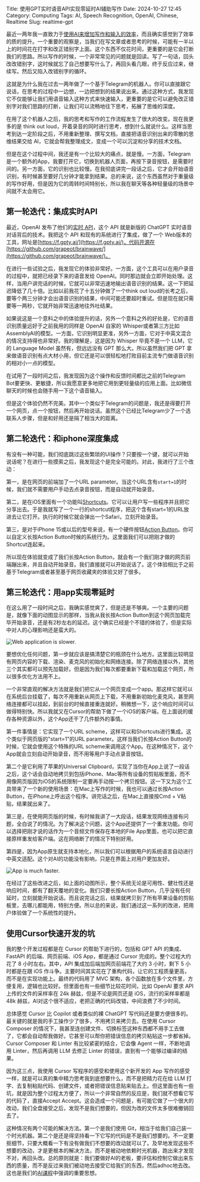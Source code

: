 Title: 使用GPT实时语音API实现零延时AI辅助写作
Date: 2024-10-27 12:45
Category: Computing
Tags: AI, Speech Recognition, OpenAI, Chinese, Realtime
Slug: realtime-gpt

最近一两年我一直致力于[使用AI来增加写作和输入的效率](https://yage.ai/GPT-knowledge-management.html)，而且确实感觉到了效率的质的提升。一个重要的观察是，当我们在写文章或者思考的时候，可能有一半以上的时间花在打字和改正错别字上面。这个东西不仅花时间，更重要的是它会打断我们的思路。所以写作的时候，一个非常常见的问题就是回读。写了一句话，回头改改错别字，这时候就忘了自己想要写什么了，再回头看几眼，终于反应过来，继续写。然后又陷入改错别字的循环。

这就是为什么我在过去一两年做了一个基于Telegram的机器人。你可以直接跟它说话，在思考的过程中一边想，一边把想到的结果说出来。通过这种方式，我发现它不仅能够让我们用语音输入这种方式来快速输入，更重要的是它可以避免改正错别字对我们思路的打断，让我们可以流畅地往下思考，拓展了思维的深度。

在用了这个机器人之后，我的思考和写作的工作流程发生了很大的改变。现在我更多的是 think out loud，开着录音的同时进行思考，想到什么就说什么。这样当思考到达一定阶段之后，不用重新整理、撰写文档，直接把语音识别出来的零散的思维结果交给 AI，它就会帮我整理成文，变成一个可以沉淀和分享的技术文档。

但是在这个过程中间，我还是有一个比较大的痛点，就是慢。一方面，Telegram是一个额外的App，我要打开它，切换到机器人页面，再按下录音按钮，是需要时间的。另一方面，它的识别也比较慢。在我彻底讲完一段话之后，它才会开始语音识别，有时候甚至要好几分钟才能拿到结果。总的来说，这个东西虽然对于重量级的写作好用，但是因为它的周转时间特别长，所以我在聊天等各种轻量级的场景中间就不太会用它。

## 第一轮迭代：集成实时API

最近，OpenAI 发布了他们的[实时 API](https://openai.com/index/introducing-the-realtime-api/)，这个 API 就是新版的 ChatGPT 实时语音对话背后的技术。我把这个 API 和现有的系统进行了集成，做了一个 Web版本的工具，网址是[https://f.gpty.ai/](https://f.gpty.ai/)，代码开源在[https://github.com/grapeot/brainwave/](https://github.com/grapeot/brainwave/)。

在进行一些试验之后，我发现它的体验非常好。一方面，这个工具可以在用户录音的过程中，就把已经录下来的语音发给 OpenAI。同时那边就会立即开始处理。这样，当用户讲完话的时候，它就可以非常迅速地输出语音识别的结果。这一下把延迟降低了几十倍。比如以前我花了十五分钟做了一个think out loud的长考之后，要等个两三分钟才会出语音识别的结果，中间可能还要超时重试。但是现在就只需要等一两秒，它就开始非常迅速地往外吐结果。

如果说这是一个意料之中的体验提升的话，另外一个意料之外的好处是，它的语音识别质量远好于之前我用的同样是 OpenAI 自家的 Whisper或者第三方比如AssemblyAI的模型。一方面，它识别明显更准，另外一方面，它对于中英文混合的情况支持得也非常好。我的理解是，这是因为 Whisper 毕竟不是一个 LLM，它的 Language Model 虽然有，但远远没有 GPT 那么大。所以虽然我们把 GPT 拿来做语音识别有点大材小用，但它还是可以很轻松地打败目前主流专门做语音识别的相对小一点的模型。

在试用了一段时间之后，我发现因为这个操作和反馈时间都比之前的Telegram Bot要更快、更敏捷，所以我愿意更多地把它用到更轻量级的应用上面。比如微信聊天的时候也会随手用一下这个语音输入。

但是这个体验仍然不完美。其中一个类似于Telegram的问题是，我还是得要打开一个网页，点一个按钮，然后再开始说话。虽然这个已经比Telegram少了一个选联系人步骤，但是和好用还是隔了相当大的距离。

## 第二轮迭代：和iphone深度集成

有没有一种可能，我们彻底跳过这些繁琐的UI操作？只要按一个键，就可以开始说话呢？在进行一些摸索之后，我发现这个是完全可能的。对此，我进行了三个改动：

第一，是在网页的前端加了一个URL parameter。当这个URL含有`start=1`的时候，我们就不需要用户手动去点录音按钮，而是自动就开始录音。

第二，是在iOS里面有一个功能叫[Shortcuts](https://support.apple.com/guide/shortcuts/welcome/ios)。它可以让用户写一些程序并且把它分享出去。于是我就写了一个一行的shortcut程序，把这个含有start=1的URL放进去让它打开。执行的时候它就会弹出一个Safari，立刻开始录音。

第三，是对于iPhone 15或以后的型号来说，有一个硬件按钮[Action Button](https://support.apple.com/guide/iphone/use-and-customize-the-action-button-iphe89d61d66/ios)。你可以自定义长按Action Button时候的系统行为。这里面我们可以把刚才做的Shortcut连起来。

所以现在体验就变成了我们长按Action Button，就会有一个我们刚才做的网页前端蹦出来，并且自动开始录音。我们直接就可以开始说话了。这个体验相比于之前基于Telegram或者甚至基于网页收藏夹的体验又好了很多。

## 第三轮迭代：用app实现零延时

在这么用了一段时间之后，我确实感觉爽了，但是还是不够爽。一个主要的问题是，就像下面的动图显示的那样，当我从我长按Action Button到这个网页加载完毕开始录音，还是有2秒左右的延迟。这个确实已经是个不错的体验了，但是实际中对人的心理影响还是蛮大的。

![Web application is slower.](/images/brainwave_web.gif)

要想优化任何问题，第一步就应该是搞清楚它的瓶颈在什么地方。这里面比较明显有网页内容的下载、渲染、麦克风的初始化和网络连接。除了网络连接以外，其他三个其实都可以预先加载好。但是因为我们每次都要重新下载和加载这个网页，所以很多优化方法用不上。

一个非常直观的解决方法就是我们把它从一个网页变成一个app。那这样它就可以在系统后台挂载了，每次不用重新从网页上下载，不用重新初始化麦克风，甚至网络连接都可以挂起，到前台的时候直接重连就好。稍微想一下，这个响应时间可以做得特别快。所以我就又在Cursor的帮助下做了一个iOS的客户端，在上面说的缓存各种资源以外，这个App还干了几件额外的事情。

第一件事情是：它实现了一个URL scheme，这样可以和Shortcuts进行集成。这个类似于网页版的"start=1"的URL parameter。这样当我们长按Action Button的时候，它就会使用这个特殊的URL scheme来调用这个App。在这种情况下，这个App就会立刻自动开始录音，而不用等用户手动点录音按钮。

第二个是它利用了苹果的Universal Clipboard，实现了当你在App上说了一段话之后，这个话会自动地拷贝到包括iPhone、Mac等所有设备的剪贴板里面，而不用像网页版因为iOS的系统限制一定要再手动按一个拷贝按钮。这一下又为这个工具带来了一个新的使用场景：在Mac上写作的时候，我也可以通过长按Action Button，在iPhone上呼出这个程序。讲完话之后，在Mac上直接按Cmd + V粘贴，结果就出来了。

第三是，在使用网页版的时候，有时候我讲了一大段话，结果发现网络连接有问题，全白说了的情况。为了解决这个问题，这个App还提供了一个重发功能。你可以选择把刚才说的话作为一个音频文件保存在本地的File App里面，也可以把它直接原样重发给客户端。这在网络断了的情况下特别好用。

第四是，因为App原生就支持本地化，所以我们可以根据用户的系统语言自动进行中英文适配。这个对AI的功能没有影响，只是在界面上对用户更加友好。

![App is much faster.](/images/brainwave_app.gif)

在经过了这些改进之后，如上面的动图所示，整个系统无论是可用性、健壮性还是响应时间，都有了翻天覆地的变化。我们只要长按Action Button，几乎没有任何延时，立刻就能开始说话。而且说完话之后，结果就拷贝到了所有苹果设备的剪贴板里，去哪儿都能用，特别方便。所以总的来说，我们通过这一系列的改进，把用户体验做了一个系统性的提升。

## 使用Cursor快速开发的坑

我的整个开发过程都是在 Cursor 的帮助下进行的，包括和 GPT API 的集成、FastAPI 的后端、网页前端、iOS App，都是通过 Cursor 完成的。整个过程大约花了 8 小时左右。其中，API 集成加后端加网页前端花了大约 3 小时，剩下 5 小时都是在跟 iOS 作斗争。主要时间其实花在了重构代码，让它的工程质量更高，而不是在实现功能上。最终的代码用了 MVC 架构，各个函数放在多个文件里，方便复用，逻辑也比较好。但里面也有一些细节比较花时间，比如 OpenAI 要求 API 上传的文件的采样率在 24k 赫兹，但是不论是网页还是 iOS，流行的采样率都是 48k 赫兹，AI对这个很不适应，老把正确的代码改错，中间浪费了不少时间。

总体感觉 Cursor 比 Copilot 或者类似的裸 ChatGPT 写代码还是要方便很多的。最关键的就是我的手工操作少了很多，不用拷贝来拷贝去。在使用 Cursor Composer 的情况下，我甚至连创建文件、切换标签这种东西都不用手工去做了，它都会自动帮我做好。它甚至可以帮你把错误信息的拷贝粘贴这一步都省掉。Cursor Composer 和 Linter 有比较紧密的结合，它会像 Agent 一样，不断地调用 Linter，然后再调用 LLM 去修正 Linter 的错误，直到有一个能够过编译的结果。

因为这三点，我使用 Cursor 写程序的感受和使用这个新开发的 App 写作的感受一样，就是可以真的集中精力思考我到底想要什么，而不是把精力花在给 LLM 打字、去复制粘贴代码、创建文件，或者把错误信息贴来贴去上。但这里面也有一些坑，就是因为整个过程太方便了，所以一个非常自然的反应是，我们就不想看它写的代码了，直接Accept Accept。这会造成一个问题是，有可能它做了一个很大的改动，我们全盘接受之后，发现不是我们想要的，但因为改的文件太多很难撤销回去了。

这种情况有两个可能的解决方法。第一个是我们使用 Git，相当于给我们自己装一个时光机器。第二个是还是得坚持看一下它写的代码是不是我们想要的。不一定要抠细节，只要大概看一下有没有做我们不想要的改动就可以了。及早地发现这些不想要的改动，才是更根本的解决方法，而不是被动地依赖时光机器，跑出来才发现不对，再回头改。总的原则就是：我们要做好AI的老板，要评估和控制它做出来东西的质量，而不是反过来我们被动地去接受它给我们的东西，然后adhoc地去改。这也是我们的[AI课程](https://maven.com/kedaibiao/genai)中强调的重要思想。